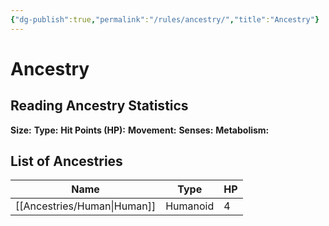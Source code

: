 ```yaml
---
{"dg-publish":true,"permalink":"/rules/ancestry/","title":"Ancestry"}
---
```


# Ancestry
## Reading Ancestry Statistics
**Size:** 
**Type:** 
**Hit Points (HP):** 
**Movement:** 
**Senses:** 
**Metabolism:** 

## List of Ancestries
| Name                           | Type     | HP |
| ------------------------------ | -------- | -- |
| [[Ancestries/Human\|Human]] | Humanoid | 4  |

